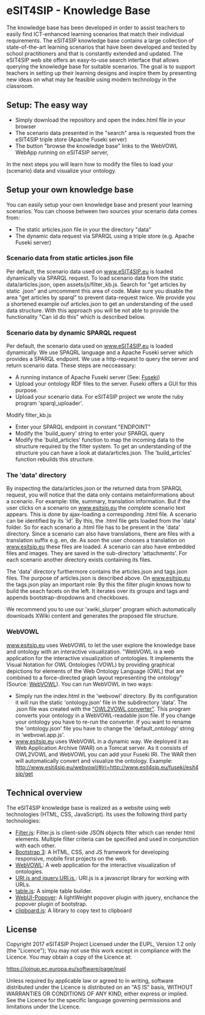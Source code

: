 # eSIT4SIP - Knowledge Base
The knowledge base has been developed in order to assist teachers to easily find ICT-enhanced learning scenarios that match their individual requirements. The eSIT4SIP knowledge base contains a large collection of state-of-the-art learning scenarios that have been developed and tested by school practitioners and that is constantly extended and updated. The eSIT4SIP web site offers an easy-to-use search interface that allows querying the knowledge base for suitable scenarios. The goal is to support teachers in setting up their learning designs and inspire them by presenting new ideas on what may be feasible using modern technology in the classroom. 

## Setup: The easy way

* Simply download the repository and open the index.html file in your browser
* The scenario data presented in the "search" area is requested from the eSIT4SIP triple store (Apache Fuseki server)
* The button "browse the knowledge base" links to the WebVOWL WebApp running on eSIT4SIP server,

In the next steps you will learn how to modify the files to load your (scenario) data and visualize your ontology. 

## Setup your own knowledge base

You can easily setup your own knowledge base and present your learning scenarios. You can choose between two sources your scenario data comes from:

* The static articles.json file in your the directory "data"
* The dynamic data request via SPARQL using a triple store (e.g. Apache Fuseki server)

### Scenario data from static articles.json file

Per default, the scenario data used on www.eSIT4SIP.eu is loaded dynamically via SPARQL request. To load scenario data from the static data/articles.json, open assets/js/filter_kb.js. Search for "get articles by static .json" and umcomment this area of code. Make sure you disable the area "get articles by sparql" to prevent data-request twice. We provide you a shortened example ouf articles.json to get an understanding of the used data structure. 
With this approach you will be not able to provide the functionality "Can id do this" which is described below. 

### Scenario data by dynamic SPARQL request

Per default, the scenario data used on www.eSIT4SIP.eu is loaded dynamically. We use SPAQRL language and a Apache Fuseki server which provides a SPARQL endpoint. We use a http-request to query the server and return scenario data.
These steps are necceassary:

* A running instance of Apache Fuseki server (See: [Fuseki](https://jena.apache.org/documentation/fuseki2/))
* Upload your ontology RDF files to the server. Fuseki offers a GUI for this purpose. 
* Upload your scenario data. For eSIT4SIP project we wrote the ruby program 'sparql_uploader'. 

Modify filter_kb.js

* Enter your SPARQL endpoint in constant "ENDPOINT"
* Modify the 'build_query' string to enter your SPARQL query
* Modify the 'build_articles' function to map the incoming data to the structure required by the filter system. To get an understanding of the structure you can have a look at data/articles.json. The 'build_articles' function rebuilds this structure.

### The 'data' directory

By inspecting the data/articles.json or the returned data from SPARQL request, you will notice that the data only contains metainformations about a scenario. For example: title, summary, translation information. But if the user clicks on a scenario on www.esitsip.eu the complete scenario text appears. This is done by ajax-loading a corresponding .html file. A scenario can be identified by its 'id'. By this, the .html file gets loaded from the 'data' folder. So for each scenario a .html file has to be present in the 'data' directory. Since a scenario can also have translations, there are files with a translation suffix e.g. en, de. As soon the user chooses a translation on www.esitsip.eu these files are loaded.
A scenario can also have embedded files and images. They are saved in the sub-directory 'attachments'. For each scenario another directory exists containing its files. 

The 'data' directory furthermore contains the articles.json and tags.json files. The purpose of articles.json is described above. On www.esitsip.eu the tags.json play an important role: By this the filter plugin knows how to build the seach facets on the left. It iterates over its groups and tags and appends bootstrap-dropdowns and checkboxes. 

We recommend you to use our 'xwiki_slurper' program which automatically downloads XWiki content and generates the proposed file structure.

### WebVOWL
www.esitsip.eu uses WebVOWL to let the user explore the knowledge base and ontology with an interactive visualization. "WebVOWL is a web application for the interactive visualization of ontologies. It implements the Visual Notation for OWL Ontologies (VOWL) by providing graphical depictions for elements of the Web Ontology Language (OWL) that are combined to a force-directed graph layout representing the ontology" (Source: [WebVOWL](http://vowl.visualdataweb.org/webvowl.html/)). You can run WebVOWL in two ways:
* Simply run the index.html in the 'webvowl' directory. By its configuration it will run the static 'ontology.json' file in the subdirectory 'data'. The .json file was created with the ["OWL2VOWL converter"](http://vowl.visualdataweb.org/webvowl.html). This program converts your ontology in a WebVOWL-readable json file. If you change your ontology you have to re-run the converter. If you want to rename the 'ontology.json' file you have to change the 'default_ontology' string in 'webvowl.app.js'.
* www.esitsip.eu uses WebVOWL in a dynamic way. We deployed it as Web Application Archive (WAR) on a Tomcat server. As it consists of OWL2VOWL and WebVOWL you can add your Fuseki IRI. The WAR then will automatically convert and visualize the ontology. Example: http://www.esit4sip.eu/webvowl/#iri=http://www.esit4sip.eu/fuseki/esit4sip/get

## Technical overview

The eSIT4SIP knowledge base is realized as a website using web technologies (HTML, CSS, JavaScript). Its uses the following third party technologies:

* [Filter.js](https://github.com/jiren/filter.js): Filter.js is client-side JSON objects filter which can render html elements. Multiple filter criteria can be specified and used in conjunction with each other.
* [Bootstrap 3](https://getbootstrap.com/docs/3.3/): A HTML, CSS, and JS framework for developing responsive, mobile first projects on the web.
* [WebVOWL](http://vowl.visualdataweb.org/webvowl.html): A web application for the interactive visualization of ontologies.
* [URI.js and jquery.URI.js.](http://medialize.github.io/URI.js/): URI.js is a javascript library for working with URLs. 
* [table.js](https://github.com/seandolinar/Quick-jQuery-Table): A simple table builder.
* [WebUI-Popover](https://github.com/sandywalker/webui-popover): A lightWeight popover plugin with jquery, enchance the popover plugin of bootstrap.
* [clipboard.js](https://clipboardjs.com/): A library to copy text to clipboard

## License
Copyright 2017 eSIT4SIP Project
Licensed under the EUPL, Version 1.2 only (the "Licence");
You may not use this work except in compliance with the Licence.
You may obtain a copy of the Licence at:

https://joinup.ec.europa.eu/software/page/eupl

Unless required by applicable law or agreed to in writing, software distributed under the Licence is distributed on an "AS IS" basis, WITHOUT WARRANTIES OR CONDITIONS OF ANY KIND, either express or implied. See the Licence for the specific language governing permissions and limitations under the Licence.